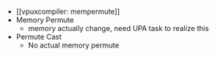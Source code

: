 - [[vpuxcompiler: mempermute]]
- Memory Permute
	- memory actually change, need UPA task to realize this
- Permute Cast
	- No actual memory permute